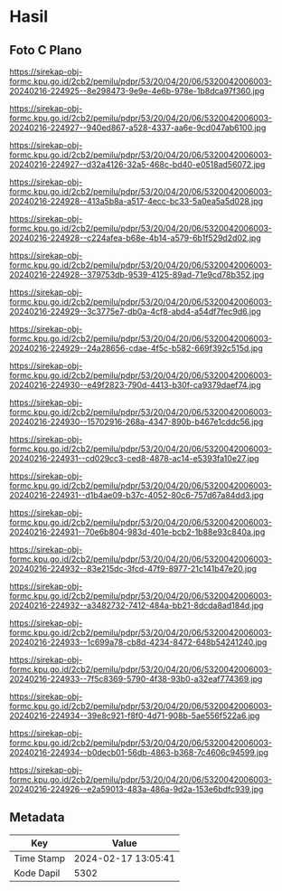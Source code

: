 # Hasil

## Foto C Plano

https://sirekap-obj-formc.kpu.go.id/2cb2/pemilu/pdpr/53/20/04/20/06/5320042006003-20240216-224925--8e298473-9e9e-4e6b-978e-1b8dca97f360.jpg

https://sirekap-obj-formc.kpu.go.id/2cb2/pemilu/pdpr/53/20/04/20/06/5320042006003-20240216-224927--940ed867-a528-4337-aa6e-9cd047ab6100.jpg

https://sirekap-obj-formc.kpu.go.id/2cb2/pemilu/pdpr/53/20/04/20/06/5320042006003-20240216-224927--d32a4126-32a5-468c-bd40-e0518ad56072.jpg

https://sirekap-obj-formc.kpu.go.id/2cb2/pemilu/pdpr/53/20/04/20/06/5320042006003-20240216-224928--413a5b8a-a517-4ecc-bc33-5a0ea5a5d028.jpg

https://sirekap-obj-formc.kpu.go.id/2cb2/pemilu/pdpr/53/20/04/20/06/5320042006003-20240216-224928--c224afea-b68e-4b14-a579-6b1f529d2d02.jpg

https://sirekap-obj-formc.kpu.go.id/2cb2/pemilu/pdpr/53/20/04/20/06/5320042006003-20240216-224928--379753db-9539-4125-89ad-71e9cd78b352.jpg

https://sirekap-obj-formc.kpu.go.id/2cb2/pemilu/pdpr/53/20/04/20/06/5320042006003-20240216-224929--3c3775e7-db0a-4cf8-abd4-a54df7fec9d6.jpg

https://sirekap-obj-formc.kpu.go.id/2cb2/pemilu/pdpr/53/20/04/20/06/5320042006003-20240216-224929--24a28656-cdae-4f5c-b582-669f392c515d.jpg

https://sirekap-obj-formc.kpu.go.id/2cb2/pemilu/pdpr/53/20/04/20/06/5320042006003-20240216-224930--e49f2823-790d-4413-b30f-ca9379daef74.jpg

https://sirekap-obj-formc.kpu.go.id/2cb2/pemilu/pdpr/53/20/04/20/06/5320042006003-20240216-224930--15702916-268a-4347-890b-b467e1cddc56.jpg

https://sirekap-obj-formc.kpu.go.id/2cb2/pemilu/pdpr/53/20/04/20/06/5320042006003-20240216-224931--cd029cc3-ced8-4878-ac14-e5393fa10e27.jpg

https://sirekap-obj-formc.kpu.go.id/2cb2/pemilu/pdpr/53/20/04/20/06/5320042006003-20240216-224931--d1b4ae09-b37c-4052-80c6-757d67a84dd3.jpg

https://sirekap-obj-formc.kpu.go.id/2cb2/pemilu/pdpr/53/20/04/20/06/5320042006003-20240216-224931--70e6b804-983d-401e-bcb2-1b88e93c840a.jpg

https://sirekap-obj-formc.kpu.go.id/2cb2/pemilu/pdpr/53/20/04/20/06/5320042006003-20240216-224932--83e215dc-3fcd-47f9-8977-21c141b47e20.jpg

https://sirekap-obj-formc.kpu.go.id/2cb2/pemilu/pdpr/53/20/04/20/06/5320042006003-20240216-224932--a3482732-7412-484a-bb21-8dcda8ad184d.jpg

https://sirekap-obj-formc.kpu.go.id/2cb2/pemilu/pdpr/53/20/04/20/06/5320042006003-20240216-224933--1c699a78-cb8d-4234-8472-648b54241240.jpg

https://sirekap-obj-formc.kpu.go.id/2cb2/pemilu/pdpr/53/20/04/20/06/5320042006003-20240216-224933--7f5c8369-5790-4f38-93b0-a32eaf774369.jpg

https://sirekap-obj-formc.kpu.go.id/2cb2/pemilu/pdpr/53/20/04/20/06/5320042006003-20240216-224934--39e8c921-f8f0-4d71-908b-5ae556f522a6.jpg

https://sirekap-obj-formc.kpu.go.id/2cb2/pemilu/pdpr/53/20/04/20/06/5320042006003-20240216-224934--b0decb01-56db-4863-b368-7c4606c94599.jpg

https://sirekap-obj-formc.kpu.go.id/2cb2/pemilu/pdpr/53/20/04/20/06/5320042006003-20240216-224926--e2a59013-483a-486a-9d2a-153e6bdfc939.jpg


## Metadata

| Key        | Value               |
| ---------- | ------------------- |
| Time Stamp | 2024-02-17 13:05:41 |
| Kode Dapil | 5302                |



